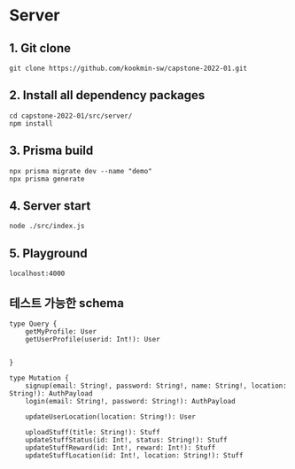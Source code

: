 # Server

## 1. Git clone

    git clone https://github.com/kookmin-sw/capstone-2022-01.git

## 2. Install all dependency packages

    cd capstone-2022-01/src/server/
    npm install

## 3. Prisma build

    npx prisma migrate dev --name "demo"
    npx prisma generate	

## 4. Server start
    
    node ./src/index.js


## 5. Playground

    localhost:4000


## 테스트 가능한 schema
```text
type Query {
    getMyProfile: User
    getUserProfile(userid: Int!): User
    
    
}

type Mutation {
    signup(email: String!, password: String!, name: String!, location: String!): AuthPayload
    login(email: String!, password: String!): AuthPayload
    
    updateUserLocation(location: String!): User
    
    uploadStuff(title: String!): Stuff
    updateStuffStatus(id: Int!, status: String!): Stuff
    updateStuffReward(id: Int!, reward: Int!): Stuff
    updateStuffLocation(id: Int!, location: String!): Stuff
```
